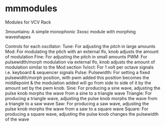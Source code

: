 # mmmodules
Modules for VCV Rack

3mountains:
  A simple monophonic 3xosc module with morphing waveshapes
  
  Controls for each oscillator:
    Tune: For adjusting the pitch in large amounts
    Mod: For modulating the pitch with an external lfo, knob adjusts the amount of modulation
    Fine: For adjusting the pitch in small amounts
    PWM: For pulsewidth/morph modulation via external lfo, knob adjusts the amount of modulation similar to the Mod section
    1v/oct: For 1 volt per octave signals i.e. keyboard & sequencer signals
    Pulse: Pulsewidth: For setting a fixed pulsewidth/morph position, with pwm added this position becomes the middlepoint & the modulation added will go from side            to side of it by the amount set by the pwm knob.
    Sine: For producing a sine wave, adjusting the pulse knob morphs the wave from a sine to a triangle wave
    Triangle: For producing a triangle wave, adjusting the pulse knob morphs the wave from a triangle to a saw wave
    Saw: For producing a saw wave, adjusting the pulse knob morphs the wave from a saw to a square wave
    Square: For producing a square wave, adjusting the pulse knob changes the pulsewidth of the wave
  

